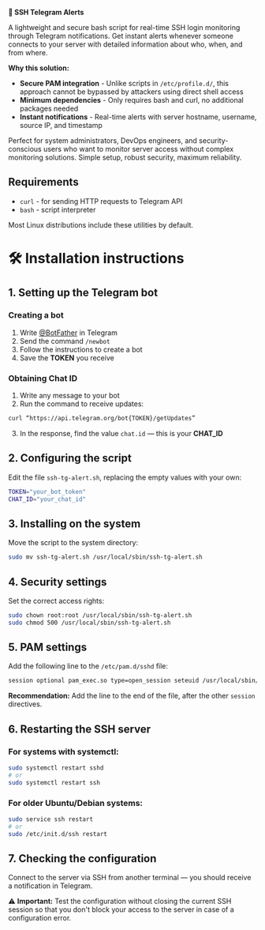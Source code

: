 **🔐 SSH Telegram Alerts**

A lightweight and secure bash script for real-time SSH login monitoring through Telegram notifications. Get instant alerts whenever someone connects to your server with detailed information about who, when, and from where.

**Why this solution:**

- **Secure PAM integration** - Unlike scripts in `/etc/profile.d/`, this approach cannot be bypassed by attackers using direct shell access
- **Minimum dependencies** - Only requires bash and curl, no additional packages needed
- **Instant notifications** - Real-time alerts with server hostname, username, source IP, and timestamp

Perfect for system administrators, DevOps engineers, and security-conscious users who want to monitor server access without complex monitoring solutions. Simple setup, robust security, maximum reliability.

## Requirements

- `curl` - for sending HTTP requests to Telegram API
- `bash` - script interpreter

Most Linux distributions include these utilities by default.


# 🛠️ Installation instructions

## 1. Setting up the Telegram bot

### Creating a bot

1. Write [@BotFather](https://t.me/BotFather) in Telegram
2. Send the command `/newbot`
3. Follow the instructions to create a bot
4. Save the **TOKEN** you receive

### Obtaining Chat ID

1. Write any message to your bot
2. Run the command to receive updates:
```bash
curl “https://api.telegram.org/bot{TOKEN}/getUpdates”
```

3. In the response, find the value `chat.id` — this is your **CHAT_ID**

## 2. Configuring the script

Edit the file `ssh-tg-alert.sh`, replacing the empty values with your own:

```bash
TOKEN="your_bot_token"
CHAT_ID="your_chat_id"
```


## 3. Installing on the system

Move the script to the system directory:

```bash
sudo mv ssh-tg-alert.sh /usr/local/sbin/ssh-tg-alert.sh
```


## 4. Security settings

Set the correct access rights:

```bash
sudo chown root:root /usr/local/sbin/ssh-tg-alert.sh
sudo chmod 500 /usr/local/sbin/ssh-tg-alert.sh
```


## 5. PAM settings

Add the following line to the `/etc/pam.d/sshd` file:

```bash
session optional pam_exec.so type=open_session seteuid /usr/local/sbin/ssh-tg-alert.sh
```

**Recommendation:** Add the line to the end of the file, after the other `session` directives.

## 6. Restarting the SSH server

### For systems with systemctl:

```bash
sudo systemctl restart sshd
# or
sudo systemctl restart ssh
```


### For older Ubuntu/Debian systems:

```bash
sudo service ssh restart
# or
sudo /etc/init.d/ssh restart
```


## 7. Checking the configuration

Connect to the server via SSH from another terminal — you should receive a notification in Telegram.

⚠️ **Important:** Test the configuration without closing the current SSH session so that you don't block your access to the server in case of a configuration error.
